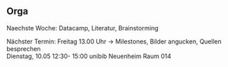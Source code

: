 ## Orga

Naechste Woche: Datacamp, Literatur, Brainstorming  

Nächster Termin: Freitag 13.00 Uhr -> Milestones, Bilder angucken, Quellen besprechen  
Dienstag, 10.05 12:30- 15:00 unibib Neuenheim Raum 014
